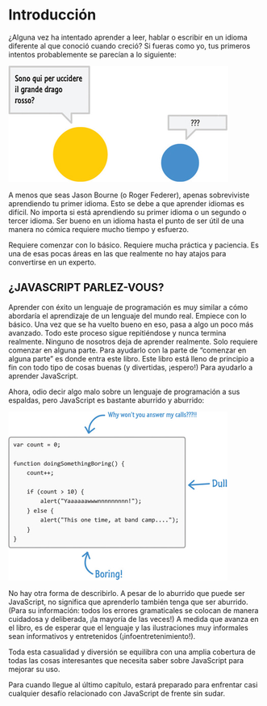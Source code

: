 # Introducción

¿Alguna vez ha intentado aprender a leer, hablar o escribir en un idioma diferente al que conoció cuando creció? Si fueras como yo, tus primeros intentos probablemente se parecían a lo siguiente:

![001fig01](images/001fig01.jpg)

A menos que seas Jason Bourne (o Roger Federer), apenas sobreviviste aprendiendo tu primer idioma. Esto se debe a que aprender idiomas es difícil. No importa si está aprendiendo su primer idioma o un segundo o tercer idioma. Ser bueno en un idioma hasta el punto de ser útil de una manera no cómica requiere mucho tiempo y esfuerzo.

Requiere comenzar con lo básico. Requiere mucha práctica y paciencia. Es una de esas pocas áreas en las que realmente no hay atajos para convertirse en un experto.

## ¿JAVASCRIPT PARLEZ-VOUS?

Aprender con éxito un lenguaje de programación es muy similar a cómo abordaría el aprendizaje de un lenguaje del mundo real. Empiece con lo básico. Una vez que se ha vuelto bueno en eso, pasa a algo un poco más avanzado. Todo este proceso sigue repitiéndose y nunca termina realmente. Ninguno de nosotros deja de aprender realmente. Solo requiere comenzar en alguna parte. Para ayudarlo con la parte de “comenzar en alguna parte” es donde entra este libro. Este libro está lleno de principio a fin con todo tipo de cosas buenas (y divertidas, ¡espero!) Para ayudarlo a aprender JavaScript.

Ahora, odio decir algo malo sobre un lenguaje de programación a sus espaldas, pero JavaScript es bastante aburrido y aburrido:

![002fig01](images/002fig01.jpg)

No hay otra forma de describirlo. A pesar de lo aburrido que puede ser JavaScript, no significa que aprenderlo también tenga que ser aburrido. (Para su información: todos los errores gramaticales se colocan de manera cuidadosa y deliberada, ¡la mayoría de las veces!) A medida que avanza en el libro, es de esperar que el lenguaje y las ilustraciones muy informales sean informativos y entretenidos (¡infoentretenimiento!).

Toda esta casualidad y diversión se equilibra con una amplia cobertura de todas las cosas interesantes que necesita saber sobre JavaScript para mejorar su uso.

Para cuando llegue al último capítulo, estará preparado para enfrentar casi cualquier desafío relacionado con JavaScript de frente sin sudar.


